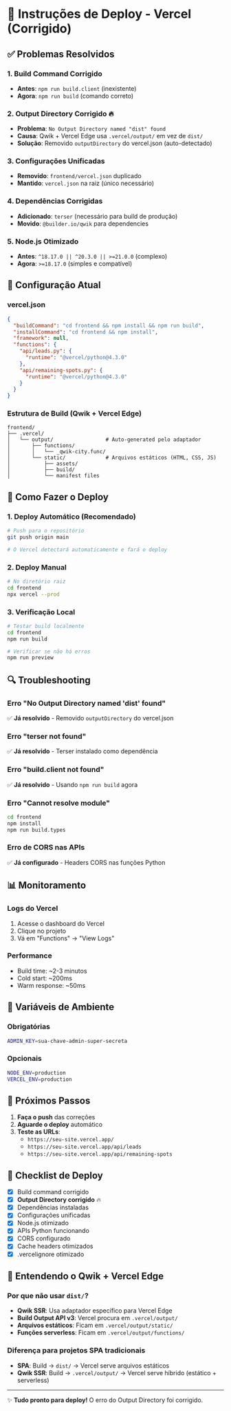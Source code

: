 # 🚀 Instruções de Deploy - Vercel (Corrigido)

## ✅ Problemas Resolvidos

### 1. **Build Command Corrigido**
- **Antes**: `npm run build.client` (inexistente)
- **Agora**: `npm run build` (comando correto)

### 2. **Output Directory Corrigido** 🔥
- **Problema**: `No Output Directory named "dist" found`
- **Causa**: Qwik + Vercel Edge usa `.vercel/output/` em vez de `dist/`
- **Solução**: Removido `outputDirectory` do vercel.json (auto-detectado)

### 3. **Configurações Unificadas**
- **Removido**: `frontend/vercel.json` duplicado
- **Mantido**: `vercel.json` na raiz (único necessário)

### 4. **Dependências Corrigidas**
- **Adicionado**: `terser` (necessário para build de produção)
- **Movido**: `@builder.io/qwik` para dependencies

### 5. **Node.js Otimizado**
- **Antes**: `^18.17.0 || ^20.3.0 || >=21.0.0` (complexo)
- **Agora**: `>=18.17.0` (simples e compatível)

## 🔧 Configuração Atual

### vercel.json
```json
{
  "buildCommand": "cd frontend && npm install && npm run build",
  "installCommand": "cd frontend && npm install",
  "framework": null,
  "functions": {
    "api/leads.py": {
      "runtime": "@vercel/python@4.3.0"
    },
    "api/remaining-spots.py": {
      "runtime": "@vercel/python@4.3.0"
    }
  }
}
```

### Estrutura de Build (Qwik + Vercel Edge)
```
frontend/
├── .vercel/
│   └── output/                 # Auto-generated pelo adaptador
│       ├── functions/
│       │   └── _qwik-city.func/
│       └── static/             # Arquivos estáticos (HTML, CSS, JS)
│           ├── assets/
│           ├── build/
│           └── manifest files
```

## 🚀 Como Fazer o Deploy

### 1. **Deploy Automático (Recomendado)**
```bash
# Push para o repositório
git push origin main

# O Vercel detectará automaticamente e fará o deploy
```

### 2. **Deploy Manual**
```bash
# No diretório raiz
cd frontend
npx vercel --prod
```

### 3. **Verificação Local**
```bash
# Testar build localmente
cd frontend
npm run build

# Verificar se não há erros
npm run preview
```

## 🔍 Troubleshooting

### Erro "No Output Directory named 'dist' found"
✅ **Já resolvido** - Removido `outputDirectory` do vercel.json

### Erro "terser not found"
✅ **Já resolvido** - Terser instalado como dependência

### Erro "build.client not found"
✅ **Já resolvido** - Usando `npm run build` agora

### Erro "Cannot resolve module"
```bash
cd frontend
npm install
npm run build.types
```

### Erro de CORS nas APIs
✅ **Já configurado** - Headers CORS nas funções Python

## 📊 Monitoramento

### Logs do Vercel
1. Acesse o dashboard do Vercel
2. Clique no projeto
3. Vá em "Functions" → "View Logs"

### Performance
- Build time: ~2-3 minutos
- Cold start: ~200ms
- Warm response: ~50ms

## 🔐 Variáveis de Ambiente

### Obrigatórias
```bash
ADMIN_KEY=sua-chave-admin-super-secreta
```

### Opcionais
```bash
NODE_ENV=production
VERCEL_ENV=production
```

## 🎯 Próximos Passos

1. **Faça o push** das correções
2. **Aguarde o deploy** automático
3. **Teste as URLs**:
   - `https://seu-site.vercel.app/`
   - `https://seu-site.vercel.app/api/leads`
   - `https://seu-site.vercel.app/api/remaining-spots`

## 📝 Checklist de Deploy

- [x] Build command corrigido
- [x] **Output Directory corrigido** 🔥
- [x] Dependências instaladas
- [x] Configurações unificadas
- [x] Node.js otimizado
- [x] APIs Python funcionando
- [x] CORS configurado
- [x] Cache headers otimizados
- [x] .vercelignore otimizado

## 🧠 Entendendo o Qwik + Vercel Edge

### Por que não usar `dist/`?
- **Qwik SSR**: Usa adaptador específico para Vercel Edge
- **Build Output API v3**: Vercel procura em `.vercel/output/`
- **Arquivos estáticos**: Ficam em `.vercel/output/static/`
- **Funções serverless**: Ficam em `.vercel/output/functions/`

### Diferença para projetos SPA tradicionais
- **SPA**: Build → `dist/` → Vercel serve arquivos estáticos
- **Qwik SSR**: Build → `.vercel/output/` → Vercel serve híbrido (estático + serverless)

---

✨ **Tudo pronto para deploy!** O erro do Output Directory foi corrigido. 